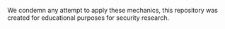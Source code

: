 We condemn any attempt to apply these mechanics, this repository was created for educational purposes for security research.
